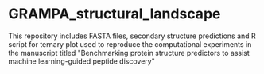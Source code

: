# GRAMPA_structural_landscape

This repository includes FASTA files, secondary structure predictions and R script for ternary plot used to reproduce the computational experiments in the manuscript titled "Benchmarking protein structure predictors to assist machine learning-guided peptide discovery"
